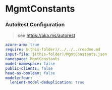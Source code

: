 # MgmtConstants

### AutoRest Configuration

> see https://aka.ms/autorest

``` yaml
azure-arm: true
require: $(this-folder)/../../../readme.md
input-file: $(this-folder)/MgmtConstants.json
namespace: MgmtConstants
model-namespace: false
public-clients: false
head-as-boolean: false
modelerfour:
  lenient-model-deduplication: true
```
